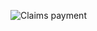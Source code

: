 ![Claims payment](https://www.plantuml.com/plantuml/proxy?cache=no&src=https://raw.githubusercontent.com/saberistic/designity/main/docs/uml/creative/claims-payment.plantuml)
